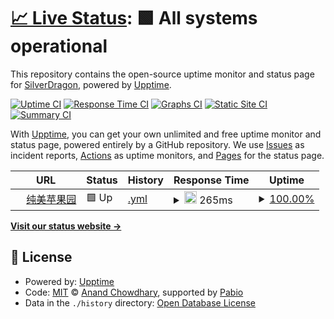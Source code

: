 # [📈 Live Status](https://kagangtuya-star.github.io/goddessfantasy-pulse): <!--live status--> **🟩 All systems operational**

This repository contains the open-source uptime monitor and status page for [SilverDragon](https://aivu.top/), powered by [Upptime](https://github.com/upptime/upptime).

[![Uptime CI](https://github.com/kagangtuya-star/goddessfantasy-pulse/workflows/Uptime%20CI/badge.svg)](https://github.com/kagangtuya-star/goddessfantasy-pulse/actions?query=workflow%3A%22Uptime+CI%22)
[![Response Time CI](https://github.com/kagangtuya-star/goddessfantasy-pulse/workflows/Response%20Time%20CI/badge.svg)](https://github.com/kagangtuya-star/goddessfantasy-pulse/actions?query=workflow%3A%22Response+Time+CI%22)
[![Graphs CI](https://github.com/kagangtuya-star/goddessfantasy-pulse/workflows/Graphs%20CI/badge.svg)](https://github.com/kagangtuya-star/goddessfantasy-pulse/actions?query=workflow%3A%22Graphs+CI%22)
[![Static Site CI](https://github.com/kagangtuya-star/goddessfantasy-pulse/workflows/Static%20Site%20CI/badge.svg)](https://github.com/kagangtuya-star/goddessfantasy-pulse/actions?query=workflow%3A%22Static+Site+CI%22)
[![Summary CI](https://github.com/kagangtuya-star/goddessfantasy-pulse/workflows/Summary%20CI/badge.svg)](https://github.com/kagangtuya-star/goddessfantasy-pulse/actions?query=workflow%3A%22Summary+CI%22)

With [Upptime](https://upptime.js.org), you can get your own unlimited and free uptime monitor and status page, powered entirely by a GitHub repository. We use [Issues](https://github.com/kagangtuya-star/goddessfantasy-pulse/issues) as incident reports, [Actions](https://github.com/kagangtuya-star/goddessfantasy-pulse/actions) as uptime monitors, and [Pages](https://kagangtuya-star.github.io/goddessfantasy-pulse) for the status page.

<!--start: status pages-->
<!-- This summary is generated by Upptime (https://github.com/upptime/upptime) -->
<!-- Do not edit this manually, your changes will be overwritten -->
<!-- prettier-ignore -->
| URL | Status | History | Response Time | Uptime |
| --- | ------ | ------- | ------------- | ------ |
| <img alt="" src="https://icons.duckduckgo.com/ip3/www.goddessfantasy.net.ico" height="13"> [纯美苹果园](https://www.goddessfantasy.net/bbs/index.php) | 🟩 Up | [.yml](https://github.com/kagangtuya-star/goddessfantasy-pulse/commits/HEAD/history/.yml) | <details><summary><img alt="Response time graph" src="./graphs//response-time-week.png" height="20"> 265ms</summary><br><a href="https://kagangtuya-star.github.io/goddessfantasy-pulse/history/"><img alt="Response time 503" src="https://img.shields.io/endpoint?url=https%3A%2F%2Fraw.githubusercontent.com%2Fkagangtuya-star%2Fgoddessfantasy-pulse%2FHEAD%2Fapi%2F%2Fresponse-time.json"></a><br><a href="https://kagangtuya-star.github.io/goddessfantasy-pulse/history/"><img alt="24-hour response time 505" src="https://img.shields.io/endpoint?url=https%3A%2F%2Fraw.githubusercontent.com%2Fkagangtuya-star%2Fgoddessfantasy-pulse%2FHEAD%2Fapi%2F%2Fresponse-time-day.json"></a><br><a href="https://kagangtuya-star.github.io/goddessfantasy-pulse/history/"><img alt="7-day response time 265" src="https://img.shields.io/endpoint?url=https%3A%2F%2Fraw.githubusercontent.com%2Fkagangtuya-star%2Fgoddessfantasy-pulse%2FHEAD%2Fapi%2F%2Fresponse-time-week.json"></a><br><a href="https://kagangtuya-star.github.io/goddessfantasy-pulse/history/"><img alt="30-day response time 234" src="https://img.shields.io/endpoint?url=https%3A%2F%2Fraw.githubusercontent.com%2Fkagangtuya-star%2Fgoddessfantasy-pulse%2FHEAD%2Fapi%2F%2Fresponse-time-month.json"></a><br><a href="https://kagangtuya-star.github.io/goddessfantasy-pulse/history/"><img alt="1-year response time 503" src="https://img.shields.io/endpoint?url=https%3A%2F%2Fraw.githubusercontent.com%2Fkagangtuya-star%2Fgoddessfantasy-pulse%2FHEAD%2Fapi%2F%2Fresponse-time-year.json"></a></details> | <details><summary><a href="https://kagangtuya-star.github.io/goddessfantasy-pulse/history/">100.00%</a></summary><a href="https://kagangtuya-star.github.io/goddessfantasy-pulse/history/"><img alt="All-time uptime 100.00%" src="https://img.shields.io/endpoint?url=https%3A%2F%2Fraw.githubusercontent.com%2Fkagangtuya-star%2Fgoddessfantasy-pulse%2FHEAD%2Fapi%2F%2Fuptime.json"></a><br><a href="https://kagangtuya-star.github.io/goddessfantasy-pulse/history/"><img alt="24-hour uptime 100.00%" src="https://img.shields.io/endpoint?url=https%3A%2F%2Fraw.githubusercontent.com%2Fkagangtuya-star%2Fgoddessfantasy-pulse%2FHEAD%2Fapi%2F%2Fuptime-day.json"></a><br><a href="https://kagangtuya-star.github.io/goddessfantasy-pulse/history/"><img alt="7-day uptime 100.00%" src="https://img.shields.io/endpoint?url=https%3A%2F%2Fraw.githubusercontent.com%2Fkagangtuya-star%2Fgoddessfantasy-pulse%2FHEAD%2Fapi%2F%2Fuptime-week.json"></a><br><a href="https://kagangtuya-star.github.io/goddessfantasy-pulse/history/"><img alt="30-day uptime 100.00%" src="https://img.shields.io/endpoint?url=https%3A%2F%2Fraw.githubusercontent.com%2Fkagangtuya-star%2Fgoddessfantasy-pulse%2FHEAD%2Fapi%2F%2Fuptime-month.json"></a><br><a href="https://kagangtuya-star.github.io/goddessfantasy-pulse/history/"><img alt="1-year uptime 100.00%" src="https://img.shields.io/endpoint?url=https%3A%2F%2Fraw.githubusercontent.com%2Fkagangtuya-star%2Fgoddessfantasy-pulse%2FHEAD%2Fapi%2F%2Fuptime-year.json"></a></details>

<!--end: status pages-->

[**Visit our status website →**](https://kagangtuya-star.github.io/goddessfantasy-pulse)

## 📄 License

- Powered by: [Upptime](https://github.com/upptime/upptime)
- Code: [MIT](./LICENSE) © [Anand Chowdhary](https://anandchowdhary.com), supported by [Pabio](https://pabio.com)
- Data in the `./history` directory: [Open Database License](https://opendatacommons.org/licenses/odbl/1-0/)
